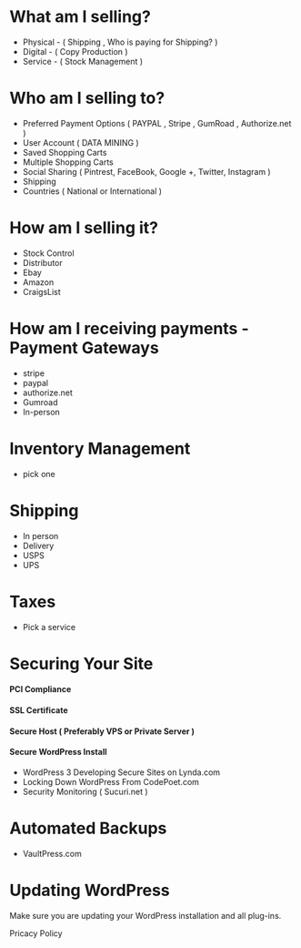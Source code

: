 What am I selling?
==================

* Physical - ( Shipping , Who is paying for Shipping? )
* Digital - ( Copy Production )
* Service - ( Stock Management )
    
Who am I selling to?
====================

* Preferred Payment Options ( PAYPAL , Stripe , GumRoad , Authorize.net )
* User Account ( DATA MINING )
* Saved Shopping Carts 
* Multiple Shopping Carts 
* Social Sharing ( Pintrest, FaceBook, Google +, Twitter, Instagram )
* Shipping
* Countries ( National or International )

How am I selling it?
====================

* Stock Control
* Distributor
* Ebay
* Amazon
* CraigsList 
    
How am I receiving payments - Payment Gateways
===============

* stripe
* paypal
* authorize.net
* Gumroad
* In-person


Inventory Management
====================

* pick one


Shipping
====================

* In person 
* Delivery
* USPS 
* UPS 

Taxes
=====================

* Pick a service

Securing Your Site
==================

#### PCI Compliance 

#### SSL Certificate 

#### Secure Host ( Preferably VPS or Private Server )

#### Secure WordPress Install

* WordPress 3 Developing Secure Sites on Lynda.com 
* Locking Down WordPress From CodePoet.com 
* Security Monitoring ( Sucuri.net )

Automated Backups
=================

* VaultPress.com 

Updating WordPress
==================

Make sure you are updating your WordPress installation and all plug-ins. 

Pricacy Policy

